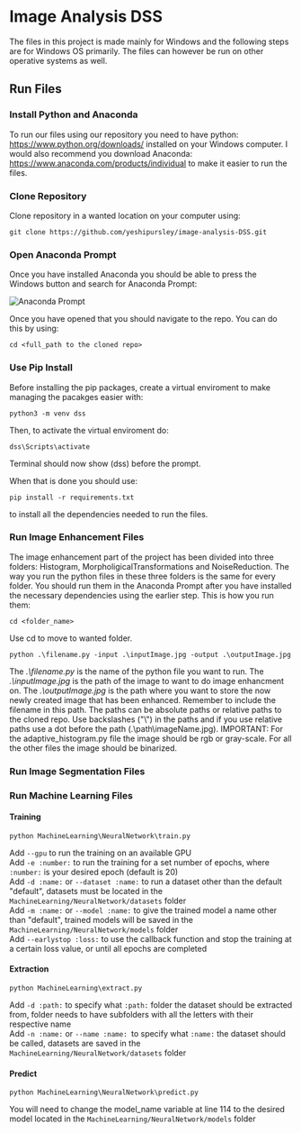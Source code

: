 # Image Analysis DSS
The files in this project is made mainly for Windows and the following steps are for Windows OS primarily. The files can however be run on other operative systems as well.

## Run Files
### Install Python and Anaconda

To run our files using our repository you need to have python: https://www.python.org/downloads/ installed on your Windows computer.
I would also recommend you download Anaconda: https://www.anaconda.com/products/individual to make it easier to run the files.

### Clone Repository
Clone repository in a wanted location on your computer using: 
```
git clone https://github.com/yeshipursley/image-analysis-DSS.git
```
### Open Anaconda Prompt
Once you have installed Anaconda you should be able to press the Windows button and search for Anaconda Prompt: 

![](images/anaconda.jpg "Anaconda Prompt")

Once you have opened that you should navigate to the repo. You can do this by using: 
```
cd <full_path to the cloned repo>
```
### Use Pip Install
Before installing the pip packages, create a virtual enviroment to make managing the pacakges easier with:
```
python3 -m venv dss
```
Then, to activate the virtual enviroment do:
```
dss\Scripts\activate
```
Terminal should now show (dss) before the prompt.

When that is done you should use: 
```
pip install -r requirements.txt
```
to install all the dependencies needed to run the files. 

### Run Image Enhancement Files
The image enhancement part of the project has been divided into three folders: Histogram, MorpholigicalTransformations and NoiseReduction. 
The way you run the python files in these three folders is the same for every folder. You should run them in the Anaconda Prompt after you have installed the
necessary dependencies using the earlier step. This is how you run them:

```
cd <folder_name>
```
Use cd to move to wanted folder.

```
python .\filename.py -input .\inputImage.jpg -output .\outputImage.jpg
```
The *.\filename.py* is the name of the python file you want to run. The *.\inputImage.jpg* is the path of the image to want to do image enhancment on. 
The *.\outputImage.jpg* is the path where you want to store the now newly created image that has been enhanced. Remember to include the filename in this path. The paths can be absolute paths or relative paths to the cloned repo.
Use backslashes ("\\") in the paths and if you use relative paths use a dot before the path (.\path\imageName.jpg).
IMPORTANT: For the adaptive_histogram.py file the image should be rgb or gray-scale. For all the other files the image should be binarized.   


### Run Image Segmentation Files


### Run Machine Learning Files
#### Training
```
python MachineLearning\NeuralNetwork\train.py
```
Add `--gpu` to run the training on an available GPU  
Add `-e :number:` to run the training for a set number of epochs, where `:number:` is your desired epoch (default is 20)  
Add `-d :name:` or `--dataset :name:` to run a dataset other than the default "default", datasets must be located in the `MachineLearning/NeuralNetwork/datasets` folder  
Add `-m :name:` or `--model :name:` to give the trained model a name other than "default", trained models will be saved in the `MachineLearning/NeuralNetwork/models` folder  
Add `--earlystop :loss:` to use the callback function and stop the training at a certain loss value, or until all epochs are completed  

#### Extraction
```
python MachineLearning\extract.py
```
Add `-d :path:` to specify what `:path:` folder the dataset should be extracted from, folder needs to have subfolders with all the letters with their respective name  
Add `-n :name:` or `--name :name: `to specify what `:name:` the dataset should be called, datasets are saved in the `MachineLearning/NeuralNetwork/datasets` folder 

#### Predict
```
python MachineLearning\NeuralNetwork\predict.py
```

You will need to change the model_name variable at line 114 to the desired model located in the `MachineLearning/NeuralNetwork/models` folder 
